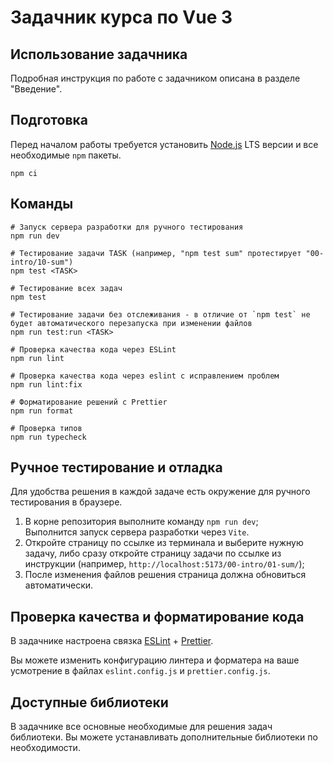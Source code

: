 # Задачник курса по Vue 3

## Использование задачника

Подробная инструкция по работе с задачником описана в разделе "Введение".

## Подготовка

Перед началом работы требуется установить [Node.js](https://nodejs.org/) LTS версии и все необходимые `npm` пакеты.

```shell
npm ci
```

## Команды

```shell
# Запуск сервера разработки для ручного тестирования
npm run dev

# Тестирование задачи TASK (например, "npm test sum" протестирует "00-intro/10-sum")
npm test <TASK>

# Тестирование всех задач
npm test

# Тестирование задачи без отслеживания - в отличие от `npm test` не будет автоматического перезапуска при изменении файлов
npm run test:run <TASK>

# Проверка качества кода через ESLint
npm run lint

# Проверка качества кода через eslint с исправлением проблем
npm run lint:fix

# Форматирование решений с Prettier
npm run format

# Проверка типов
npm run typecheck
```

## Ручное тестирование и отладка

Для удобства решения в каждой задаче есть окружение для ручного тестирования в браузере.

1. В корне репозитория выполните команду `npm run dev`;\
   Выполнится запуск сервера разработки через `Vite`.
2. Откройте страницу по ссылке из терминала и выберите нужную задачу, либо сразу откройте страницу задачи по ссылке из
   инструкции (например, `http://localhost:5173/00-intro/01-sum/`);
3. После изменения файлов решения страница должна обновиться автоматически.

## Проверка качества и форматирование кода

В задачнике настроена связка [ESLint](https://eslint.org) + [Prettier](https://prettier.io).

Вы можете изменить конфигурацию линтера и форматера на ваше усмотрение в файлах `eslint.config.js` и `prettier.config.js`.

## Доступные библиотеки

В задачнике все основные необходимые для решения задач библиотеки. Вы можете устанавливать дополнительные библиотеки по необходимости.
